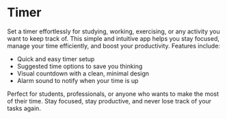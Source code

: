 # Timer
Set a timer effortlessly for studying, working, exercising, or any activity you want to keep track of.
This simple and intuitive app helps you stay focused, manage your time efficiently, and boost your productivity.
Features include:

- Quick and easy timer setup
- Suggested time options to save you thinking
- Visual countdown with a clean, minimal design
- Alarm sound to notify when your time is up

Perfect for students, professionals, or anyone who wants to make the most of their time.
Stay focused, stay productive, and never lose track of your tasks again.
